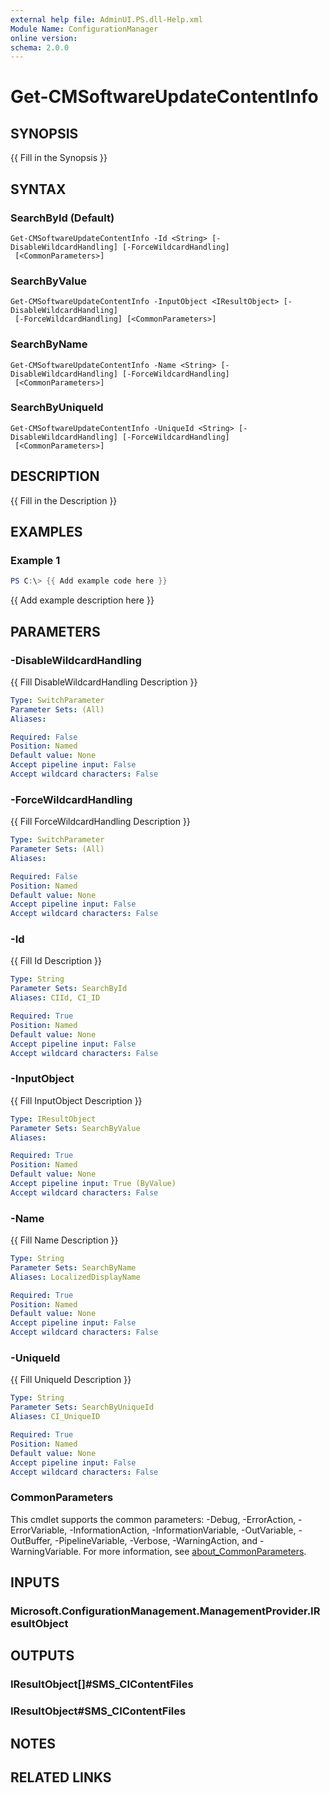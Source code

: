 ```yaml
---
external help file: AdminUI.PS.dll-Help.xml
Module Name: ConfigurationManager
online version:
schema: 2.0.0
---
```


# Get-CMSoftwareUpdateContentInfo

## SYNOPSIS
{{ Fill in the Synopsis }}

## SYNTAX

### SearchById (Default)
```
Get-CMSoftwareUpdateContentInfo -Id <String> [-DisableWildcardHandling] [-ForceWildcardHandling]
 [<CommonParameters>]
```

### SearchByValue
```
Get-CMSoftwareUpdateContentInfo -InputObject <IResultObject> [-DisableWildcardHandling]
 [-ForceWildcardHandling] [<CommonParameters>]
```

### SearchByName
```
Get-CMSoftwareUpdateContentInfo -Name <String> [-DisableWildcardHandling] [-ForceWildcardHandling]
 [<CommonParameters>]
```

### SearchByUniqueId
```
Get-CMSoftwareUpdateContentInfo -UniqueId <String> [-DisableWildcardHandling] [-ForceWildcardHandling]
 [<CommonParameters>]
```

## DESCRIPTION
{{ Fill in the Description }}

## EXAMPLES

### Example 1
```powershell
PS C:\> {{ Add example code here }}
```

{{ Add example description here }}

## PARAMETERS

### -DisableWildcardHandling
{{ Fill DisableWildcardHandling Description }}

```yaml
Type: SwitchParameter
Parameter Sets: (All)
Aliases:

Required: False
Position: Named
Default value: None
Accept pipeline input: False
Accept wildcard characters: False
```

### -ForceWildcardHandling
{{ Fill ForceWildcardHandling Description }}

```yaml
Type: SwitchParameter
Parameter Sets: (All)
Aliases:

Required: False
Position: Named
Default value: None
Accept pipeline input: False
Accept wildcard characters: False
```

### -Id
{{ Fill Id Description }}

```yaml
Type: String
Parameter Sets: SearchById
Aliases: CIId, CI_ID

Required: True
Position: Named
Default value: None
Accept pipeline input: False
Accept wildcard characters: False
```

### -InputObject
{{ Fill InputObject Description }}

```yaml
Type: IResultObject
Parameter Sets: SearchByValue
Aliases:

Required: True
Position: Named
Default value: None
Accept pipeline input: True (ByValue)
Accept wildcard characters: False
```

### -Name
{{ Fill Name Description }}

```yaml
Type: String
Parameter Sets: SearchByName
Aliases: LocalizedDisplayName

Required: True
Position: Named
Default value: None
Accept pipeline input: False
Accept wildcard characters: False
```

### -UniqueId
{{ Fill UniqueId Description }}

```yaml
Type: String
Parameter Sets: SearchByUniqueId
Aliases: CI_UniqueID

Required: True
Position: Named
Default value: None
Accept pipeline input: False
Accept wildcard characters: False
```

### CommonParameters
This cmdlet supports the common parameters: -Debug, -ErrorAction, -ErrorVariable, -InformationAction, -InformationVariable, -OutVariable, -OutBuffer, -PipelineVariable, -Verbose, -WarningAction, and -WarningVariable. For more information, see [about_CommonParameters](http://go.microsoft.com/fwlink/?LinkID=113216).

## INPUTS

### Microsoft.ConfigurationManagement.ManagementProvider.IResultObject

## OUTPUTS

### IResultObject[]#SMS_CIContentFiles

### IResultObject#SMS_CIContentFiles

## NOTES

## RELATED LINKS
